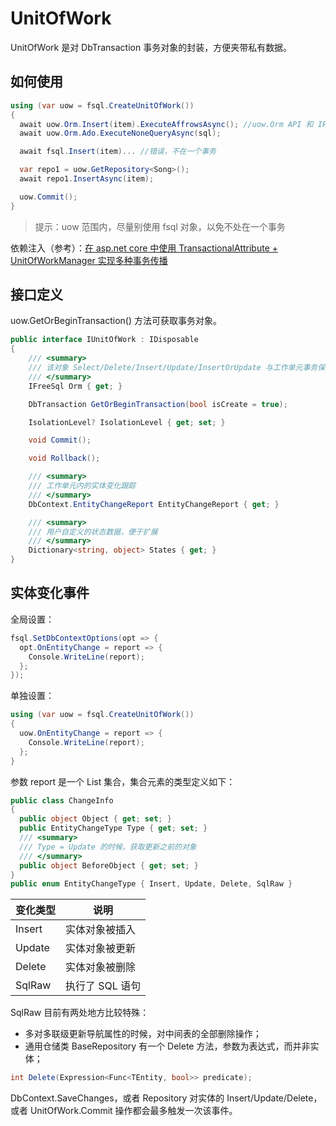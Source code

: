 # UnitOfWork

UnitOfWork 是对 DbTransaction 事务对象的封装，方便夹带私有数据。

## 如何使用

```csharp
using (var uow = fsql.CreateUnitOfWork()) 
{
  await uow.Orm.Insert(item).ExecuteAffrowsAsync(); //uow.Orm API 和 IFreeSql 一样
  await uow.Orm.Ado.ExecuteNoneQueryAsync(sql);

  await fsql.Insert(item)... //错误，不在一个事务

  var repo1 = uow.GetRepository<Song>();
  await repo1.InsertAsync(item);

  uow.Commit();
}
```

> 提示：uow 范围内，尽量别使用 fsql 对象，以免不处在一个事务

依赖注入（参考）：[在 asp.net core 中使用 TransactionalAttribute + UnitOfWorkManager 实现多种事务传播](unitofwork-manager.md)

## 接口定义

uow.GetOrBeginTransaction() 方法可获取事务对象。

```csharp
public interface IUnitOfWork : IDisposable
{
    /// <summary>
    /// 该对象 Select/Delete/Insert/Update/InsertOrUpdate 与工作单元事务保持一致，可省略传递 WithTransaction
    /// </summary>
    IFreeSql Orm { get; }

    DbTransaction GetOrBeginTransaction(bool isCreate = true);

    IsolationLevel? IsolationLevel { get; set; }

    void Commit();

    void Rollback();

    /// <summary>
    /// 工作单元内的实体变化跟踪
    /// </summary>
    DbContext.EntityChangeReport EntityChangeReport { get; }

    /// <summary>
    /// 用户自定义的状态数据，便于扩展
    /// </summary>
    Dictionary<string, object> States { get; }
}
```

## 实体变化事件

全局设置：

```csharp
fsql.SetDbContextOptions(opt => {
  opt.OnEntityChange = report => {
    Console.WriteLine(report);
  };
});
```

单独设置：

```csharp
using (var uow = fsql.CreateUnitOfWork())
{
  uow.OnEntityChange = report => {
    Console.WriteLine(report);
  };
}
```

参数 report 是一个 List 集合，集合元素的类型定义如下：

```csharp
public class ChangeInfo
{
  public object Object { get; set; }
  public EntityChangeType Type { get; set; }
  /// <summary>
  /// Type = Update 的时候，获取更新之前的对象
  /// </summary>
  public object BeforeObject { get; set; }
}
public enum EntityChangeType { Insert, Update, Delete, SqlRaw }
```

| 变化类型 | 说明            |
| -------- | --------------- |
| Insert   | 实体对象被插入  |
| Update   | 实体对象被更新  |
| Delete   | 实体对象被删除  |
| SqlRaw   | 执行了 SQL 语句 |

SqlRaw 目前有两处地方比较特殊：

- 多对多联级更新导航属性的时候，对中间表的全部删除操作；
- 通用仓储类 BaseRepository 有一个 Delete 方法，参数为表达式，而并非实体；

```csharp
int Delete(Expression<Func<TEntity, bool>> predicate);
```

DbContext.SaveChanges，或者 Repository 对实体的 Insert/Update/Delete，或者 UnitOfWork.Commit 操作都会最多触发一次该事件。
